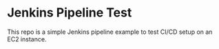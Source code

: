 # Jenkins Pipeline Test
This repo is a simple Jenkins pipeline example to test CI/CD setup on an EC2 instance.
